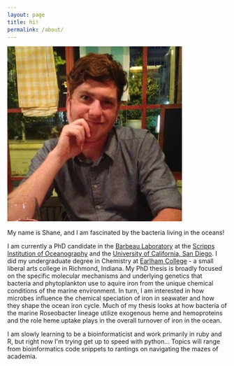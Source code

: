 ```yaml
---
layout: page
title: hi!
permalink: /about/
---
```


![desk](/images/me450.jpg)

My name is Shane, and I am fascinated by the bacteria living in the oceans!

I am currently a PhD candidate in the [Barbeau Laboratory](https://scripps.ucsd.edu/labs/barbeau/) at the [Scripps Institution of Oceanography](https://scripps.ucsd.edu/) and the [University of California, San Diego](http://www.ucsd.edu/). I did my undergraduate degree in Chemistry at [Earlham College](http://www.earlham.edu/) - a small liberal arts college in Richmond, Indiana. My PhD thesis is broadly focused on the specific molecular mechanisms and underlying genetics that bacteria and phytoplankton use to aquire iron from the unique chemical conditions of the marine environment. In turn, I am interested in how microbes influence the chemical speciation of iron in seawater and how they shape the ocean iron cycle. Much of my thesis looks at how bacteria of the marine Roseobacter lineage utilize exogenous heme and hemoproteins and the role heme uptake plays in the overall turnover of iron in the ocean.

I am slowly learning to be a bioinformaticist and work primarily in ruby and R, but right now I'm trying get up to speed with python... Topics will range from bioinformatics code snippets to rantings on navigating the mazes of academia.
